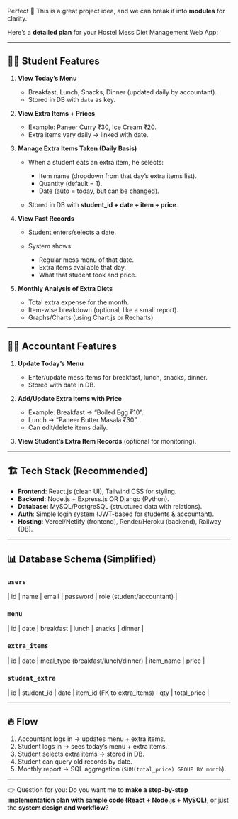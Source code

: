 Perfect 🚀 This is a great project idea, and we can break it into **modules** for clarity.

Here’s a **detailed plan** for your Hostel Mess Diet Management Web App:

---

## 👨‍🎓 Student Features

1. **View Today’s Menu**

   * Breakfast, Lunch, Snacks, Dinner (updated daily by accountant).
   * Stored in DB with `date` as key.

2. **View Extra Items + Prices**

   * Example: Paneer Curry ₹30, Ice Cream ₹20.
   * Extra items vary daily → linked with date.

3. **Manage Extra Items Taken (Daily Basis)**

   * When a student eats an extra item, he selects:

     * Item name (dropdown from that day’s extra items list).
     * Quantity (default = 1).
     * Date (auto = today, but can be changed).
   * Stored in DB with **student_id + date + item + price**.

4. **View Past Records**

   * Student enters/selects a date.
   * System shows:

     * Regular mess menu of that date.
     * Extra items available that day.
     * What that student took and price.

5. **Monthly Analysis of Extra Diets**

   * Total extra expense for the month.
   * Item-wise breakdown (optional, like a small report).
   * Graphs/Charts (using Chart.js or Recharts).

---

## 👨‍💼 Accountant Features

1. **Update Today’s Menu**

   * Enter/update mess items for breakfast, lunch, snacks, dinner.
   * Stored with date in DB.

2. **Add/Update Extra Items with Price**

   * Example: Breakfast → “Boiled Egg ₹10”.
   * Lunch → “Paneer Butter Masala ₹30”.
   * Can edit/delete items daily.

3. **View Student’s Extra Item Records** (optional for monitoring).

---

## 🏗️ Tech Stack (Recommended)

* **Frontend**: React.js (clean UI), Tailwind CSS for styling.
* **Backend**: Node.js + Express.js OR Django (Python).
* **Database**: MySQL/PostgreSQL (structured data with relations).
* **Auth**: Simple login system (JWT-based for students & accountant).
* **Hosting**: Vercel/Netlify (frontend), Render/Heroku (backend), Railway (DB).

---

## 📊 Database Schema (Simplified)

### `users`

| id | name | email | password | role (student/accountant) |

### `menu`

| id | date | breakfast | lunch | snacks | dinner |

### `extra_items`

| id | date | meal_type (breakfast/lunch/dinner) | item_name | price |

### `student_extra`

| id | student_id | date | item_id (FK to extra_items) | qty | total_price |

---

## 🔥 Flow

1. Accountant logs in → updates menu + extra items.
2. Student logs in → sees today’s menu + extra items.
3. Student selects extra items → stored in DB.
4. Student can query old records by date.
5. Monthly report → SQL aggregation (`SUM(total_price) GROUP BY month`).

---

👉 Question for you:
Do you want me to **make a step-by-step implementation plan with sample code (React + Node.js + MySQL)**, or just the **system design and workflow**?
